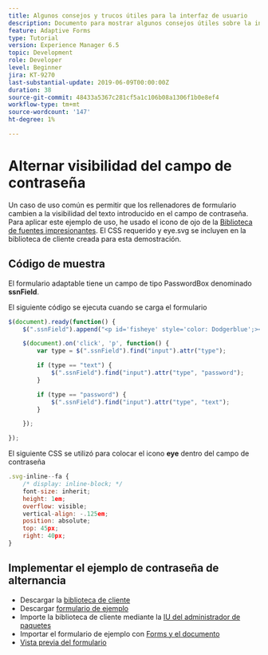```yaml
---
title: Algunos consejos y trucos útiles para la interfaz de usuario
description: Documento para mostrar algunos consejos útiles sobre la interfaz de usuario
feature: Adaptive Forms
type: Tutorial
version: Experience Manager 6.5
topic: Development
role: Developer
level: Beginner
jira: KT-9270
last-substantial-update: 2019-06-09T00:00:00Z
duration: 38
source-git-commit: 48433a5367c281cf5a1c106b08a1306f1b0e8ef4
workflow-type: tm+mt
source-wordcount: '147'
ht-degree: 1%

---
```


# Alternar visibilidad del campo de contraseña

Un caso de uso común es permitir que los rellenadores de formulario cambien a la visibilidad del texto introducido en el campo de contraseña.
Para aplicar este ejemplo de uso, he usado el icono de ojo de la [Biblioteca de fuentes impresionantes](https://fontawesome.com/). El CSS requerido y eye.svg se incluyen en la biblioteca de cliente creada para esta demostración.


## Código de muestra

El formulario adaptable tiene un campo de tipo PasswordBox denominado **ssnField**.

El siguiente código se ejecuta cuando se carga el formulario

```javascript
$(document).ready(function() {
    $(".ssnField").append("<p id='fisheye' style='color: Dodgerblue';><i class='fa fa-eye'></i></p>");

    $(document).on('click', 'p', function() {
        var type = $(".ssnField").find("input").attr("type");

        if (type == "text") {
            $(".ssnField").find("input").attr("type", "password");
        }

        if (type == "password") {
            $(".ssnField").find("input").attr("type", "text");
        }

    });

});
```

El siguiente CSS se utilizó para colocar el icono **eye** dentro del campo de contraseña

```javascript
.svg-inline--fa {
    /* display: inline-block; */
    font-size: inherit;
    height: 1em;
    overflow: visible;
    vertical-align: -.125em;
    position: absolute;
    top: 45px;
    right: 40px;
}
```

## Implementar el ejemplo de contraseña de alternancia

* Descargar la [biblioteca de cliente](assets/simple-ui-tips.zip)
* Descargar [formulario de ejemplo](assets/simple-ui-tricks-form.zip)
* Importe la biblioteca de cliente mediante la [IU del administrador de paquetes](http://localhost:4502/crx/packmgr/index.jsp)
* Importar el formulario de ejemplo con [Forms y el documento](http://localhost:4502/aem/forms.html/content/dam/formsanddocuments)
* [Vista previa del formulario](http://localhost:4502/content/dam/formsanddocuments/simpleuitips/jcr:content?wcmmode=disabled)



